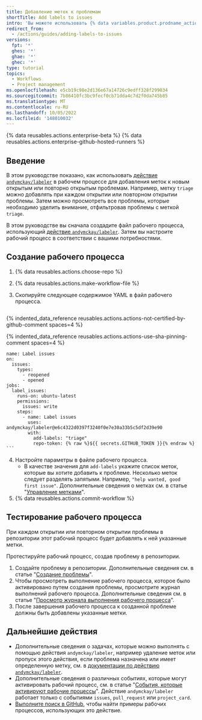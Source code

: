 ```yaml
---
title: Добавление меток к проблемам
shortTitle: Add labels to issues
intro: 'Вы можете использовать {% data variables.product.prodname_actions %}, чтобы автоматически отмечать проблемы.'
redirect_from:
  - /actions/guides/adding-labels-to-issues
versions:
  fpt: '*'
  ghes: '*'
  ghae: '*'
  ghec: '*'
type: tutorial
topics:
  - Workflows
  - Project management
ms.openlocfilehash: e5cb19c98e2d136e67a14726c9edff328f299034
ms.sourcegitcommit: 7b86410fc3bc9fecf0cb71dda4c7d2f0da745b85
ms.translationtype: MT
ms.contentlocale: ru-RU
ms.lasthandoff: 10/05/2022
ms.locfileid: '148010032'
---
```

{% data reusables.actions.enterprise-beta %} {% data reusables.actions.enterprise-github-hosted-runners %}

## Введение

В этом руководстве показано, как использовать [действие `andymckay/labeler`](https://github.com/marketplace/actions/simple-issue-labeler) в рабочем процессе для добавления меток к новым открытым или повторно открытым проблемам. Например, метку `triage` можно добавлять при каждом открытии или повторном открытии проблемы. Затем можно просмотреть все проблемы, которые необходимо уделить внимание, отфильтровав проблемы с меткой `triage`.

В этом руководстве вы сначала создадите файл рабочего процесса, использующий [действие `andymckay/labeler`](https://github.com/marketplace/actions/simple-issue-labeler). Затем вы настроите рабочий процесс в соответствии с вашими потребностями.

## Создание рабочего процесса

1. {% data reusables.actions.choose-repo %}
2. {% data reusables.actions.make-workflow-file %}
3. Скопируйте следующее содержимое YAML в файл рабочего процесса.

    ```yaml{:copy}
{% indented_data_reference reusables.actions.actions-not-certified-by-github-comment spaces=4 %}

{% indented_data_reference reusables.actions.actions-use-sha-pinning-comment spaces=4 %}

    name: Label issues
    on:
      issues:
        types:
          - reopened
          - opened
    jobs:
      label_issues:
        runs-on: ubuntu-latest
        permissions:
          issues: write
        steps:
          - name: Label issues
            uses: andymckay/labeler@e6c4322d0397f3240f0e7e30a33b5c5df2d39e90
            with:
              add-labels: "triage"
              repo-token: {% raw %}${{ secrets.GITHUB_TOKEN }}{% endraw %}
    ```

4. Настройте параметры в файле рабочего процесса.
   - В качестве значения для `add-labels` укажите список меток, которые вы хотите добавить к проблеме. Несколько меток следует разделять запятыми. Например, `"help wanted, good first issue"`. Дополнительные сведения о метках см. в статье "[Управление метками](/github/managing-your-work-on-github/managing-labels#applying-labels-to-issues-and-pull-requests)".
5. {% data reusables.actions.commit-workflow %}

## Тестирование рабочего процесса

При каждом открытии или повторном открытии проблемы в репозитории этот рабочий процесс будет добавлять к ней указанные метки.

Протестируйте рабочий процесс, создав проблему в репозитории.

1. Создайте проблему в репозитории. Дополнительные сведения см. в статье "[Создание проблемы](/github/managing-your-work-on-github/creating-an-issue)".
2. Чтобы просмотреть выполнение рабочего процесса, которое было активировано путем создания проблемы, просмотрите журнал выполнений рабочего процесса. Дополнительные сведения см. в статье "[Просмотр журнала выполнения рабочего процесса](/actions/managing-workflow-runs/viewing-workflow-run-history)".
3. После завершения рабочего процесса к созданной проблеме должны быть добавлены указанные метки.

## Дальнейшие действия

- Дополнительные сведения о задачах, которые можно выполнять с помощью действия `andymckay/labeler`, например удаление меток или пропуск этого действия, если проблема назначена или имеет определенную метку, см. в [документации по действию `andymckay/labeler`](https://github.com/marketplace/actions/simple-issue-labeler).
- Дополнительные сведения о различных событиях, которые могут активировать рабочий процесс, см. в статье "[События, которые активируют рабочие процессы](/actions/reference/events-that-trigger-workflows#issues)". Действие `andymckay/labeler` работает только с событиями `issues`, `pull_request` или `project_card`.
- [Выполните поиск в GitHub](https://github.com/search?q=%22uses:+andymckay/labeler%22&type=code), чтобы найти примеры рабочих процессов, использующих это действие.
